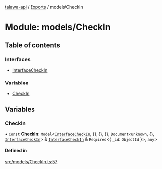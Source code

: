 [talawa-api](../README.md) / [Exports](../modules.md) / models/CheckIn

# Module: models/CheckIn

## Table of contents

### Interfaces

- [InterfaceCheckIn](../interfaces/models_CheckIn.InterfaceCheckIn.md)

### Variables

- [CheckIn](models_CheckIn.md#checkin)

## Variables

### CheckIn

• `Const` **CheckIn**: `Model`\<[`InterfaceCheckIn`](../interfaces/models_CheckIn.InterfaceCheckIn.md), \{\}, \{\}, \{\}, `Document`\<`unknown`, \{\}, [`InterfaceCheckIn`](../interfaces/models_CheckIn.InterfaceCheckIn.md)\> & [`InterfaceCheckIn`](../interfaces/models_CheckIn.InterfaceCheckIn.md) & `Required`\<\{ `_id`: `ObjectId`  \}\>, `any`\>

#### Defined in

[src/models/CheckIn.ts:57](https://github.com/PalisadoesFoundation/talawa-api/blob/65069df/src/models/CheckIn.ts#L57)
